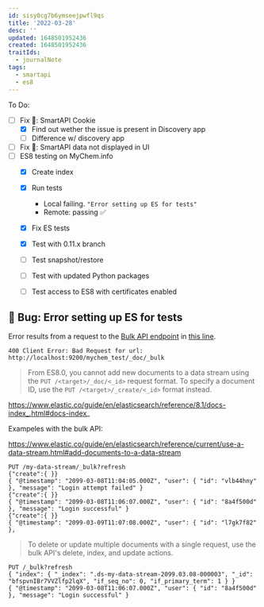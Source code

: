```yaml
---
id: sisy0cg7b6ymseejpwfl9qs
title: '2022-03-28'
desc: ''
updated: 1648501952436
created: 1648501952436
traitIds:
  - journalNote
tags:
  - smartapi
  - es8
---
```


To Do:

- [ ] Fix 🐛: SmartAPI Cookie
  - [x] Find out wether the issue is present in Discovery app
  - [ ] Difference w/ discovery app
- [ ] Fix 🐛: SmartAPI data not displayed in UI
- [ ] ES8 testing on MyChem.info
  - [x] Create index
  - [x] Run tests
      - Local failing. `"Error setting up ES for tests"`
      - Remote: passing ✅
  - [x] Fix ES tests
  - [x] Test with 0.11.x branch
  - [ ] Test snapshot/restore
  - [ ] Test with updated Python packages
  - [ ] Test access to ES8 with certificates enabled



## 🐛 Bug: Error setting up ES for tests

Error results from a request to the [Bulk API endpoint](https://www.elastic.co/guide/en/elasticsearch/reference/current/docs-bulk.html#docs-bulk)
in [this line](https://github.com/biothings/biothings.api/blob/052d2b3ae84810f345df86e185ea18e730756e99/biothings/tests/web.py#L292-L294).

`400 Client Error: Bad Request for url: http://localhost:9200/mychem_test/_doc/_bulk`

>From ES8.0, you cannot add new documents to a data stream using the `PUT /<target>/_doc/<_id>` request format. To specify a document ID, use the `PUT /<target>/_create/<_id>` format instead.

https://www.elastic.co/guide/en/elasticsearch/reference/8.1/docs-index_.html#docs-index_

Exampeles with the bulk API:

https://www.elastic.co/guide/en/elasticsearch/reference/current/use-a-data-stream.html#add-documents-to-a-data-stream

```
PUT /my-data-stream/_bulk?refresh
{"create":{ }}
{ "@timestamp": "2099-03-08T11:04:05.000Z", "user": { "id": "vlb44hny" }, "message": "Login attempt failed" }
{"create":{ }}
{ "@timestamp": "2099-03-08T11:06:07.000Z", "user": { "id": "8a4f500d" }, "message": "Login successful" }
{"create":{ }}
{ "@timestamp": "2099-03-09T11:07:08.000Z", "user": { "id": "l7gk7f82" },
```

> To delete or update multiple documents with a single request, use the bulk API's delete, index, and update actions.

```
PUT /_bulk?refresh
{ "index": { "_index": ".ds-my-data-stream-2099.03.08-000003", "_id": "bfspvnIBr7VVZlfp2lqX", "if_seq_no": 0, "if_primary_term": 1 } }
{ "@timestamp": "2099-03-08T11:06:07.000Z", "user": { "id": "8a4f500d" }, "message": "Login successful" }
```